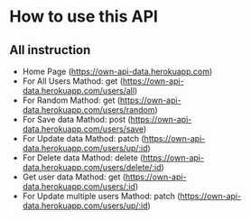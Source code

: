 # How to use this API

## All instruction
* Home Page (https://own-api-data.herokuapp.com)
* For All Users Mathod: get (https://own-api-data.herokuapp.com/users/all)
* For Random Mathod: get (https://own-api-data.herokuapp.com/users/random)
* For Save data Mathod: post (https://own-api-data.herokuapp.com/users/save)
* For Update data Mathod: patch (https://own-api-data.herokuapp.com/users/up/:id)
* For Delete data Mathod: delete (https://own-api-data.herokuapp.com/users/delete/:id)
* Get user data Mathod: get (https://own-api-data.herokuapp.com/users/:id)
* For Update multiple users Mathod: patch (https://own-api-data.herokuapp.com/users/up/:id)